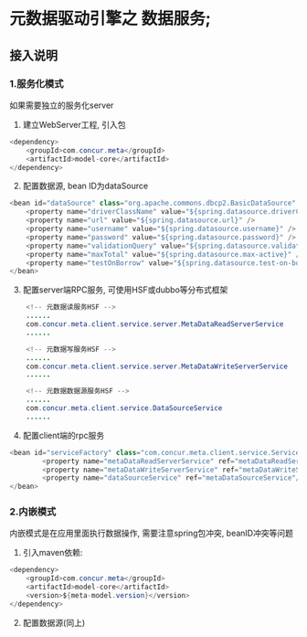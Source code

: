 # 元数据驱动引擎之 数据服务;
## 接入说明
### 1.服务化模式
如果需要独立的服务化server

1. 建立WebServer工程, 引入包
```java
<dependency>
    <groupId>com.concur.meta</groupId>
    <artifactId>model-core</artifactId>
</dependency>
```

2. 配置数据源, bean ID为dataSource
```java
<bean id="dataSource" class="org.apache.commons.dbcp2.BasicDataSource" destroy-method="close">
	<property name="driverClassName" value="${spring.datasource.driverClassName}" />
	<property name="url" value="${spring.datasource.url}" />
	<property name="username" value="${spring.datasource.username}" />
	<property name="password" value="${spring.datasource.password}" />
	<property name="validationQuery" value="${spring.datasource.validation-query}" />
	<property name="maxTotal" value="${spring.datasource.max-active}" />
	<property name="testOnBorrow" value="${spring.datasource.test-on-borrow}" />
</bean>
```

3. 配置server端RPC服务, 可使用HSF或dubbo等分布式框架
```java
    <!-- 元数据读服务HSF -->
    ......
    com.concur.meta.client.service.server.MetaDataReadServerService
    ......

    <!-- 元数据写服务HSF -->
    ......
    com.concur.meta.client.service.server.MetaDataWriteServerService
    ......

    <!-- 元数据数据源服务HSF -->
    ......
    com.concur.meta.client.service.DataSourceService
    ......
```

4. 配置client端的rpc服务
```java
<bean id="serviceFactory" class="com.concur.meta.client.service.ServiceFactory">
        <property name="metaDataReadServerService" ref="metaDataReadServerService"/>
        <property name="metaDataWriteServerService" ref="metaDataWriteServerService"/>
        <property name="dataSourceService" ref="metaDataSourceService"/>
</bean>
```


### 2.内嵌模式
内嵌模式是在应用里面执行数据操作, 需要注意spring包冲突, beanID冲突等问题
1. 引入maven依赖:
```java
<dependency>
    <groupId>com.concur.meta</groupId>
    <artifactId>model-core</artifactId>
    <version>${meta-model.version}</version>
</dependency>
```

2. 配置数据源(同上)




